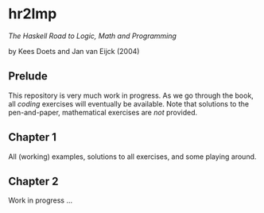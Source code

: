 # hr2lmp
*The Haskell Road to Logic, Math and Programming*

by Kees Doets and Jan van Eijck (2004)

## Prelude
This repository is very much work in progress. As we go through the book, all
*coding* exercises will eventually be available. Note that solutions to the
pen-and-paper, mathematical exercises are *not* provided.

## Chapter 1
All (working) examples, solutions to all exercises, and some playing around.

## Chapter 2
Work in progress ...
